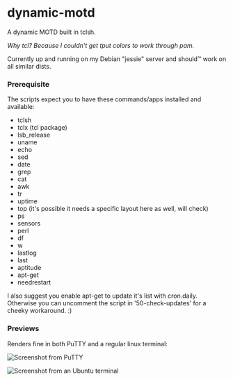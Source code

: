 # dynamic-motd
A dynamic MOTD built in tclsh.

*Why tcl? Because I couldn't get tput colors to work through pam.*

Currently up and running on my Debian "jessie" server and should™ work on all similar dists.

### Prerequisite
The scripts expect you to have these commands/apps installed and available:
- tclsh
- tclx (tcl package)
- lsb_release
- uname
- echo
- sed
- date
- grep
- cat
- awk
- tr
- uptime
- top (it's possible it needs a specific layout here as well, will check)
- ps
- sensors
- perl
- df
- w
- lastlog
- last
- aptitude
- apt-get
- needrestart

I also suggest you enable apt-get to update it's list with cron.daily. Otherwise you can uncomment the script in '50-check-updates' for a cheeky workaround. :)

### Previews
Renders fine in both PuTTY and a regular linux terminal:

![Screenshot from PuTTY](https://github.com/vonEdfa/dynamic-motd/raw/master/_img/example-putty.jpg "Putty")

![Screenshot from an Ubuntu terminal](https://github.com/vonEdfa/dynamic-motd/raw/master/_img/example-ubuntuterm.jpg "terminal")
